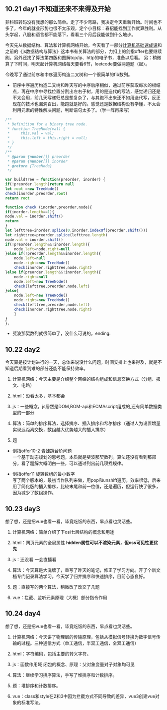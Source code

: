 ## 10.21 day1 不知道还来不来得及开始
  非科班转码没有我想的那么简单。走了不少弯路，我决定今天重新开始。时间也不多了，今年的就业形势也很不太乐观，定个小目标：春招能找到工作就算胜利。从头学起，八股和语言都不能落下，看看三个月后我能做到什么地步。
  
  今天先从数据结构、算法和计算机网络开始，今天看了一部分[计算机基础速成课](https://www.bilibili.com/video/BV1EW411u7)和之前的《js数据结构与算法》这本书有关算法的部分，力扣上的剑指offer也要继续刷。另外还找了算法第四版和图解tcp/ip、http的电子书，准备以后看。
另：稍微算了下时间，明天起计算机网络每天要看6节，leetcode要做两道题（起）。

今晚写了通过前序和中序遍历构造二叉树和一个很简单的fib数列。

+ 前序中序遍历构造二叉树和昨天写的中序后序相似，通过前序获取每次的根结点，再在中序中寻找位置分割出左右子树，用的是迭代的写法，感觉递归还是不太会用，前几天写递归总是想复杂了，与其跑不出来还不如用迭代写，反正现在的技术也漏洞百出，能跑就是好的。感觉还是数据结构没有学懂，不太会利用元素的特性解决问题，判断语句太多了。（学一阵再来写）
```javascript
/**
 * Definition for a binary tree node.
 * function TreeNode(val) {
 *     this.val = val;
 *     this.left = this.right = null;
 * }
 */
/**
 * @param {number[]} preorder
 * @param {number[]} inorder
 * @return {TreeNode}
 */

var buildTree = function(preorder, inorder) {
if(!preorder.length)return null
let root =new TreeNode()
check(inorder,preorder,root)
return root

function check (inorder,preorder,node){
if(inorder.length==1){
node.val = inorder.shift()
return
}
let lefttree=inorder.splice(0,inorder.indexOf(preorder.shift()))
let righttree=preorder.splice(lefttree.length)
node.val = inorder.shift()
if(!preorder.length&&!inorder.length){
    node.left=node.right=null
}else if(!preorder.length&&inorder.length){
    node.left=null
    node.right=new TreeNode()
    check(inorder,righttree,node.right)
}else if(preorder.length&&!inorder.length){
    node.right=null
    node.left=new TreeNode()
    check(lefttree,preorder,node.left)
}else{
    node.left=new TreeNode()
    node.right=new TreeNode()
    check(lefttree,preorder,node.left)
    check(inorder,righttree,node.right)
    }
}
};
```

+ 斐波那契数列就很简单了，没什么可说的，ending.

## 10.22 day2
今天算是按计划进行的一天，总体来说没什么问题，时间安排上也来得及，就是不知道后期看到难的部分还能不能保持效率。  

1. 计算机网络：今天主要是介绍整个网络的结构组成和信息交换方式（分组、报文、电路）  

2. html：没看太多，基本都会  

3. js：一些概念，js居然是DOM,BOM-api和ECMAscript组成的,还有简单数据类型的一部分  

4. 算法：简单的排序算法，选择排序、插入排序和希尔排序（通过人为设置增量实现远距离交换，数组越大优势越大的插入排序）  

5. 题  
+ 剑指offer10-2 青蛙跳台阶问题    
 一个基于动态规划的思考题，本质就是斐波那契数列。算法还没有看到那部分，看了题解大概明白一些，可以通过列出前几项找规律。  
 
+ 剑指offer11 旋转数组的最小数字    
 写了两个版本的，最初当作队列来做，用pop和unshift遍历，效率很低，后来用了简化版的插入排序，比较末尾和前一位值，还是遍历，但运行快了很多，因为减少了数组操作。  

## 10.23 day3
想了想，还是把vue也看一看，毕竟吃饭的东西，早点看也灵活些。  

1. 计算机网络：简单介绍了下osi七层结构的概念和用途  

2. html：网页元素的全局属性  <b>hidden属性可以不渲染元素，但css可见性更优先</b>  

3. js：还没看 一会直播看  

4. 算法：今天算是大洗牌了，重写了昨天的笔记，修正了学习方向。开了个新文档专门记录算法学习。今天学了归并排序和快速排序，目前心态良好。  

5. 题：直接写的两个算法，稍微改了改交了几题

6. vue：拦截、监听元素原理（大概）部分指令作用


## 10.24 day4
想了想，还是把vue也看一看，毕竟吃饭的东西，早点看也灵活些。  

1. 计算机网络：今天讲了物理层的传输原理，包括从模拟信号转换为数字信号传输的过程。三种通信方式（单工通信，半双工通信，全双工通信）  

2. html：字符编码，包括主要的转义字符。  

3. js：函数作用域 闭包的概念、原理：父对象变量对子对象均可见  

4. 算法：继续学习排序算法，手写了堆排序和计数排序。  

5. 题：堆排序和计数排序。

6. vue：class和style在2和3中因为拦截方式不同导致的差异，vue3创建vue对象的标准写法。
